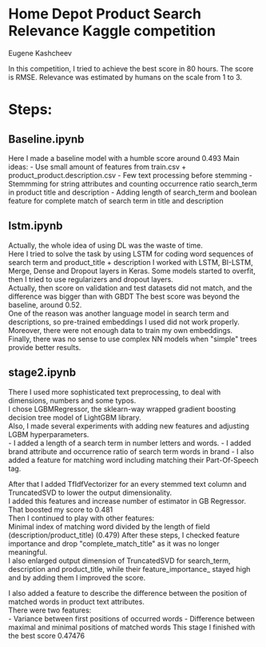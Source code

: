 # Home Depot Product Search Relevance Kaggle competition<br>
Eugene Kashcheev

In this competition, I tried to achieve the best score in 80 hours.
The score is RMSE. Relevance was estimated by humans on the scale from 1 to 3.


# Steps:
## Baseline.ipynb<br>
Here I made a baseline model with a humble score around 0.493
Main ideas:
	- Use small amount of features from train.csv + product_product.description.csv
	- Few text processing before stemming
	- Stemmming for string attributes and counting occurrence ratio search_term in product title and description
	- Adding length of search_term and boolean feature for complete match of search term in title and description


## lstm.ipynb <br>
Actually, the whole idea of using DL was the waste of time.<br>
Here I tried to solve the task by using LSTM for coding word sequences of search term and product_title + description
I worked with LSTM, BI-LSTM, Merge, Dense and Dropout layers in Keras. Some models started to overfit,
then I tried to use regularizers and dropout layers.<br>
Actually, then score on validation and test datasets did not match, and the difference was bigger than with GBDT
The best score was beyond the baseline, around 0.52.<br>
One of the reason was another language model in search term and descriptions, so pre-trained embeddings I used did not work properly.
Moreover, there were not enough data to train my own embeddings.<br>
Finally, there was no sense to use complex NN models when "simple" trees provide better results.<br>

## stage2.ipynb
There I used more sophisticated text preprocessing, to deal with dimensions, numbers and some typos.<br>
I chose LGBMRegressor, the sklearn-way wrapped gradient boosting decision tree model of LightGBM library.  <br>
Also, I made several experiments with adding new features and adjusting LGBM hyperparameters.<br>
	- I added a length of a search term in number letters and words.
	- I added brand attribute and occurrence ratio of search term words in brand
	- I also added a feature for matching word including matching their Part-Of-Speech tag.<br>

After that I added TfIdfVectorizer for an every stemmed text column and TruncatedSVD to lower the output dimensionality.<br>
I added this features and increase number of estimator in GB Regressor.<br>
That boosted my score to 0.481<br>
Then I continued to play with other features:<br>
	Minimal index of matching word divided by the length of field (description/product_title) (0.479)
After these steps, I checked feature importance and drop "complete_match_title" as it was no longer meaningful.<br>
I also enlarged output dimension of TruncatedSVD for search_term, description and product_title,
while their feature_importance_ stayed high and by adding them I improved the score.<br>

I also added a feature to describe the difference between the position of matched words in product text attributes.<br>
There were two features:<br>
	- Variance between first positions of occurred words
	- Difference between maximal and minimal positions of matched words
This stage I finished with the best score 0.47476<br>

